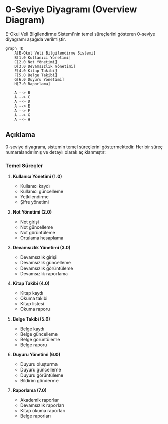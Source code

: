 # 0-Seviye Diyagramı (Overview Diagram)

E-Okul Veli Bilgilendirme Sistemi'nin temel süreçlerini gösteren 0-seviye diyagramı aşağıda verilmiştir.

```mermaid
graph TD
    A[E-Okul Veli Bilgilendirme Sistemi]
    B[1.0 Kullanıcı Yönetimi]
    C[2.0 Not Yönetimi]
    D[3.0 Devamsızlık Yönetimi]
    E[4.0 Kitap Takibi]
    F[5.0 Belge Takibi]
    G[6.0 Duyuru Yönetimi]
    H[7.0 Raporlama]
    
    A --> B
    A --> C
    A --> D
    A --> E
    A --> F
    A --> G
    A --> H
```

## Açıklama

0-seviye diyagramı, sistemin temel süreçlerini göstermektedir. Her bir süreç numaralandırılmış ve detaylı olarak açıklanmıştır:

### Temel Süreçler

1. **Kullanıcı Yönetimi (1.0)**
   - Kullanıcı kaydı
   - Kullanıcı güncelleme
   - Yetkilendirme
   - Şifre yönetimi

2. **Not Yönetimi (2.0)**
   - Not girişi
   - Not güncelleme
   - Not görüntüleme
   - Ortalama hesaplama

3. **Devamsızlık Yönetimi (3.0)**
   - Devamsızlık girişi
   - Devamsızlık güncelleme
   - Devamsızlık görüntüleme
   - Devamsızlık raporlama

4. **Kitap Takibi (4.0)**
   - Kitap kaydı
   - Okuma takibi
   - Kitap listesi
   - Okuma raporu

5. **Belge Takibi (5.0)**
   - Belge kaydı
   - Belge güncelleme
   - Belge görüntüleme
   - Belge raporu

6. **Duyuru Yönetimi (6.0)**
   - Duyuru oluşturma
   - Duyuru güncelleme
   - Duyuru görüntüleme
   - Bildirim gönderme

7. **Raporlama (7.0)**
   - Akademik raporlar
   - Devamsızlık raporları
   - Kitap okuma raporları
   - Belge raporları 